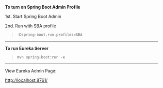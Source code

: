 **To turn on Spring Boot Admin Profile**

1st. Start Spring Boot Admin

2nd. Run with SBA profile

>`-Dspring-boot.run.profiles=SBA`

---
**To run Eureka Server**

>`mvn spring-boot:run -e`

---
View Eureka Admin Page:

[http://localhost:8761/](http://localhost:8761/)
